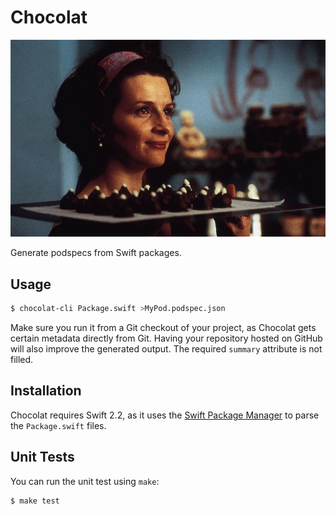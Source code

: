 # Chocolat

![Poster image from the movie 'Chocolat'](poster.png)

Generate podspecs from Swift packages.

## Usage

```bash
$ chocolat-cli Package.swift >MyPod.podspec.json
```

Make sure you run it from a Git checkout of your project, as Chocolat gets certain
metadata directly from Git. Having your repository hosted on GitHub will also
improve the generated output. The required `summary` attribute is not filled.

## Installation

Chocolat requires Swift 2.2, as it uses the [Swift Package Manager][1] to parse
the `Package.swift` files.

## Unit Tests

You can run the unit test using `make`:

```
$ make test
```

[1]: https://swift.org/package-manager/

